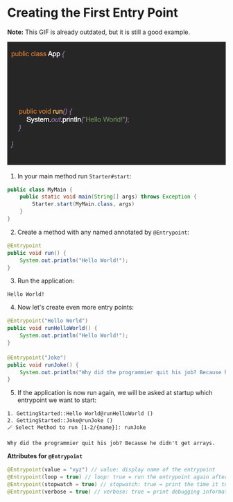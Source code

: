 # Creating the First Entry Point

**Note:** This GIF is already outdated, but it is still a good example.

![prev](../assets/action.gif)

1. In your main method run `Starter#start`:
```java
public class MyMain {
    public static void main(String[] args) throws Exception {
        Starter.start(MyMain.class, args)
    }
}
```

2. Create a method with any named annotated by `@Entrypoint`:
```java
@Entrypoint
public void run() {
    System.out.println("Hello World!");
}
```

3. Run the application:
  ```
  Hello World!
  ```

4. Now let's create even more entry points:
  ```java
  @Entrypoint("Hello World")
  public void runHelloWorld() {
      System.out.println("Hello World!");
  } 

  @Entrypoint("Joke")
  public void runJoke() {
      System.out.println("Why did the programmier quit his job? Because he didn't get arrays.");
  } 
  ```

5. If the application is now run again, we will be asked at startup which entrypoint we want to start:
  ```
  1. GettingStarted::Hello World@runHelloWorld ()
  2. GettingStarted::Joke@runJoke ()
  🪄 Select Method to run [1-2/{name}]: runJoke

  Why did the programmier quit his job? Because he didn't get arrays.
  ```

**Attributes for `@Entrypoint`**
```java
@Entrypoint(value = "xyz") // value: display name of the entrypoint
@Entrypoint(loop = true) // loop: true = run the entrypoint again after it has finished
@Entrypoint(stopwatch = true) // stopwatch: true = print the time it took to run the entrypoint
@Entrypoint(verbose = true) // verbose: true = print debugging information
```